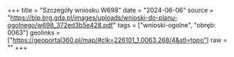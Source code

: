 +++
title = "Szczegóły wniosku W698"
date = "2024-06-06"
source = "https://bip.brg.gda.pl/images/uploads/wnioski-do-planu-ogolnego/w698_372ed3b5e428.pdf"
tags = ["wnioski-ogolne", "obręb: 0063"]
geolinks = ["https://geoportal360.pl/map/#clk=226101_1.0063.268/4&stl=topo"]
raw = ""
+++




